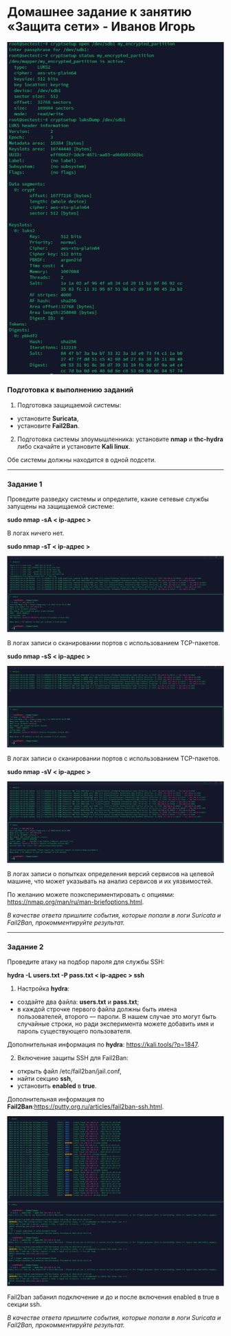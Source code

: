 # Домашнее задание к занятию «Защита сети» - Иванов Игорь




![luks2](https://github.com/gaming4funNel/sdb-homework-13-02/blob/main/img/luks2.png)





### Подготовка к выполнению заданий

1. Подготовка защищаемой системы:

- установите **Suricata**,
- установите **Fail2Ban**.

2. Подготовка системы злоумышленника: установите **nmap** и **thc-hydra** либо скачайте и установите **Kali linux**.

Обе системы должны находится в одной подсети.

------

### Задание 1

Проведите разведку системы и определите, какие сетевые службы запущены на защищаемой системе:

**sudo nmap -sA < ip-адрес >**

В логах ничего нет.

**sudo nmap -sT < ip-адрес >**

![sT](https://github.com/gaming4funNel/sdb-homework-13-03/blob/main/img/sT.png)

В логах записи о сканировании портов с использованием TCP-пакетов.

**sudo nmap -sS < ip-адрес >**

![sS](https://github.com/gaming4funNel/sdb-homework-13-03/blob/main/img/sS.png)

В логах записи о сканировании портов с использованием TCP-пакетов.

**sudo nmap -sV < ip-адрес >**

![sV](https://github.com/gaming4funNel/sdb-homework-13-03/blob/main/img/sV.png)

В логах записи о попытках определения версий сервисов на целевой машине, что может указывать на анализ сервисов и их уязвимостей.

По желанию можете поэкспериментировать с опциями: https://nmap.org/man/ru/man-briefoptions.html.


*В качестве ответа пришлите события, которые попали в логи Suricata и Fail2Ban, прокомментируйте результат.*

------

### Задание 2

Проведите атаку на подбор пароля для службы SSH:

**hydra -L users.txt -P pass.txt < ip-адрес > ssh**

1. Настройка **hydra**: 
 
 - создайте два файла: **users.txt** и **pass.txt**;
 - в каждой строчке первого файла должны быть имена пользователей, второго — пароли. В нашем случае это могут быть случайные строки, но ради эксперимента можете добавить имя и пароль существующего пользователя.

Дополнительная информация по **hydra**: https://kali.tools/?p=1847.

2. Включение защиты SSH для Fail2Ban:

-  открыть файл /etc/fail2ban/jail.conf,
-  найти секцию **ssh**,
-  установить **enabled**  в **true**.

Дополнительная информация по **Fail2Ban**:https://putty.org.ru/articles/fail2ban-ssh.html.

![fail2ban](https://github.com/gaming4funNel/sdb-homework-13-03/blob/main/img/fail2ban.png)

Fail2ban забанил подключение и до и после включения enabled в true в секции ssh.

*В качестве ответа пришлите события, которые попали в логи Suricata и Fail2Ban, прокомментируйте результат.*